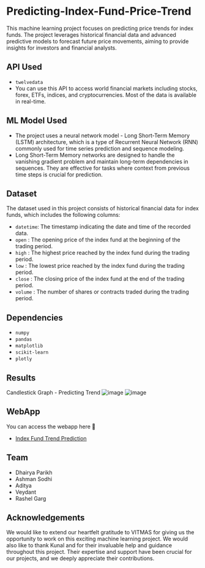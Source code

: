 # Predicting-Index-Fund-Price-Trend
This machine learning project focuses on predicting price trends for index funds. The project leverages historical financial data and advanced predictive models to forecast future price movements, aiming to provide insights for investors and financial analysts.

## API Used
  - `twelvedata`
  -  You can use this API to access world financial markets including stocks, forex, ETFs, indices, and cryptocurrencies. Most of the data is available in real-time.

## ML Model Used
  - The project uses a neural network model - Long Short-Term Memory (LSTM) architecture, which is a type of Recurrent Neural Network (RNN) commonly used for time series prediction and sequence modeling.
  - Long Short-Term Memory networks are designed to handle the vanishing gradient problem and maintain long-term dependencies in sequences. They are effective for tasks where context from previous time steps is crucial for prediction.

## Dataset
The dataset used in this project consists of historical financial data for index funds, which includes the following columns:
  - `datetime`: The timestamp indicating the date and time of the recorded data.
  - `open` : The opening price of the index fund at the beginning of the trading period.
  - `high` : The highest price reached by the index fund during the trading period.
  - `low` : The lowest price reached by the index fund during the trading period.
  - `close` : The closing price of the index fund at the end of the trading period.
  - `volume` : The number of shares or contracts traded during the trading period.

## Dependencies
  - `numpy`
  - `pandas`
  - `matplotlib`
  - `scikit-learn`
  - `plotly`

## Results

Candlestick Graph - Predicting Trend
![image](https://github.com/AshmanSodhi/Predicting-Index-Fund-Price-Trend/assets/132582176/d4090120-4732-4006-9fbb-16d24f9020d8)
![image](https://github.com/AshmanSodhi/Predicting-Index-Fund-Price-Trend/assets/132582176/2d87fa98-ecc2-4883-bbe8-d44f797c114f)


## WebApp
You can access the webapp here 🔽
 - [Index Fund Trend Prediction](https://predicting-index-fund-price-trend-wadpapppphjypw2nnluguaxv.streamlit.app/)

## Team
+ Dhairya Parikh
+ Ashman Sodhi
+ Aditya
+ Veydant
+ Rashel Garg

## Acknowledgements
We would like to extend our heartfelt gratitude to VITMAS for giving us the opportunity to work on this exciting machine learning project.
We would also like to thank Kunal and <name> for their invaluable help and guidance throughout this project. Their expertise and support have been crucial for our projects, and we deeply appreciate their contributions. 
